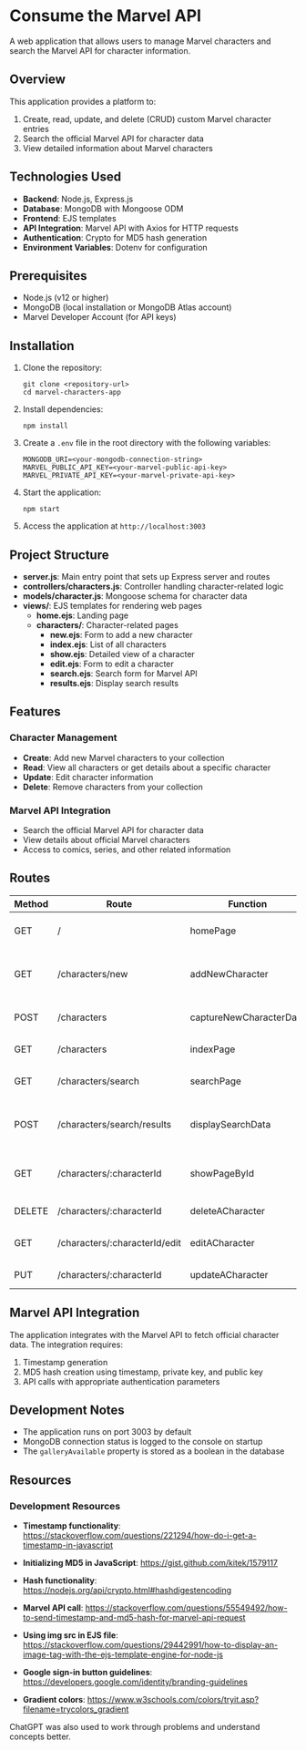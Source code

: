 # Consume the Marvel API

A web application that allows users to manage Marvel characters and search the Marvel API for character information.

## Overview

This application provides a platform to:
1. Create, read, update, and delete (CRUD) custom Marvel character entries
2. Search the official Marvel API for character data
3. View detailed information about Marvel characters

## Technologies Used

- **Backend**: Node.js, Express.js
- **Database**: MongoDB with Mongoose ODM
- **Frontend**: EJS templates
- **API Integration**: Marvel API with Axios for HTTP requests
- **Authentication**: Crypto for MD5 hash generation
- **Environment Variables**: Dotenv for configuration

## Prerequisites

- Node.js (v12 or higher)
- MongoDB (local installation or MongoDB Atlas account)
- Marvel Developer Account (for API keys)

## Installation

1. Clone the repository:
   ```
   git clone <repository-url>
   cd marvel-characters-app
   ```

2. Install dependencies:
   ```
   npm install
   ```

3. Create a `.env` file in the root directory with the following variables:
   ```
   MONGODB_URI=<your-mongodb-connection-string>
   MARVEL_PUBLIC_API_KEY=<your-marvel-public-api-key>
   MARVEL_PRIVATE_API_KEY=<your-marvel-private-api-key>
   ```

4. Start the application:
   ```
   npm start
   ```

5. Access the application at `http://localhost:3003`

## Project Structure

- **server.js**: Main entry point that sets up Express server and routes
- **controllers/characters.js**: Controller handling character-related logic
- **models/character.js**: Mongoose schema for character data
- **views/**: EJS templates for rendering web pages
  - **home.ejs**: Landing page
  - **characters/**: Character-related pages
    - **new.ejs**: Form to add a new character
    - **index.ejs**: List of all characters
    - **show.ejs**: Detailed view of a character
    - **edit.ejs**: Form to edit a character
    - **search.ejs**: Search form for Marvel API
    - **results.ejs**: Display search results

## Features

### Character Management

- **Create**: Add new Marvel characters to your collection
- **Read**: View all characters or get details about a specific character
- **Update**: Edit character information
- **Delete**: Remove characters from your collection

### Marvel API Integration

- Search the official Marvel API for character data
- View details about official Marvel characters
- Access to comics, series, and other related information

## Routes

| Method | Route                         | Function                      | Description                               |
|--------|-------------------------------|-------------------------------|-------------------------------------------|
| GET    | /                             | homePage                      | Renders the home page                     |
| GET    | /characters/new               | addNewCharacter               | Renders form to add a new character       |
| POST   | /characters                   | captureNewCharacterData       | Creates a new character                   |
| GET    | /characters                   | indexPage                     | Lists all characters                      |
| GET    | /characters/search            | searchPage                    | Renders the search form                   |
| POST   | /characters/search/results    | displaySearchData             | Processes search and shows results        |
| GET    | /characters/:characterId      | showPageById                  | Shows details for a specific character    |
| DELETE | /characters/:characterId      | deleteACharacter              | Deletes a character                       |
| GET    | /characters/:characterId/edit | editACharacter                | Renders form to edit a character          |
| PUT    | /characters/:characterId      | updateACharacter              | Updates a character                       |

## Marvel API Integration

The application integrates with the Marvel API to fetch official character data. The integration requires:

1. Timestamp generation
2. MD5 hash creation using timestamp, private key, and public key
3. API calls with appropriate authentication parameters

## Development Notes

- The application runs on port 3003 by default
- MongoDB connection status is logged to the console on startup
- The `galleryAvailable` property is stored as a boolean in the database

## Resources

### Development Resources

- **Timestamp functionality**: 
  https://stackoverflow.com/questions/221294/how-do-i-get-a-timestamp-in-javascript

- **Initializing MD5 in JavaScript**:
  https://gist.github.com/kitek/1579117

- **Hash functionality**: 
  https://nodejs.org/api/crypto.html#hashdigestencoding

- **Marvel API call**:
  https://stackoverflow.com/questions/55549492/how-to-send-timestamp-and-md5-hash-for-marvel-api-request

- **Using img src in EJS file**:
  https://stackoverflow.com/questions/29442991/how-to-display-an-image-tag-with-the-ejs-template-engine-for-node-js

- **Google sign-in button guidelines**:
  https://developers.google.com/identity/branding-guidelines

- **Gradient colors**:
  https://www.w3schools.com/colors/tryit.asp?filename=trycolors_gradient

ChatGPT was also used to work through problems and understand concepts better.